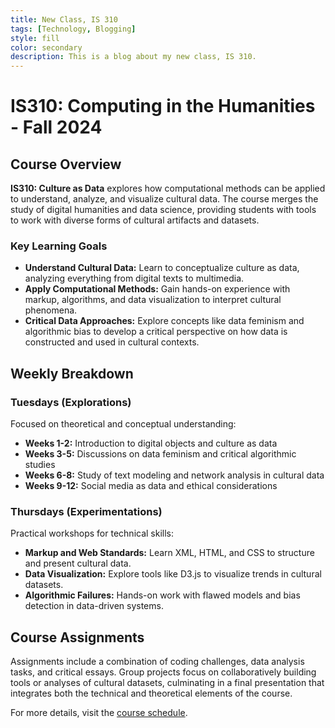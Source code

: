 ```yaml
---
title: New Class, IS 310
tags: [Technology, Blogging]
style: fill
color: secondary
description: This is a blog about my new class, IS 310.
---
```

# IS310: Computing in the Humanities - Fall 2024

## Course Overview

**IS310: Culture as Data** explores how computational methods can be applied to understand, analyze, and visualize cultural data. The course merges the study of digital humanities and data science, providing students with tools to work with diverse forms of cultural artifacts and datasets.

### Key Learning Goals

- **Understand Cultural Data:** Learn to conceptualize culture as data, analyzing everything from digital texts to multimedia.
- **Apply Computational Methods:** Gain hands-on experience with markup, algorithms, and data visualization to interpret cultural phenomena.
- **Critical Data Approaches:** Explore concepts like data feminism and algorithmic bias to develop a critical perspective on how data is constructed and used in cultural contexts.

## Weekly Breakdown

### **Tuesdays (Explorations)**
Focused on theoretical and conceptual understanding:
- **Weeks 1-2:** Introduction to digital objects and culture as data
- **Weeks 3-5:** Discussions on data feminism and critical algorithmic studies
- **Weeks 6-8:** Study of text modeling and network analysis in cultural data
- **Weeks 9-12:** Social media as data and ethical considerations

### **Thursdays (Experimentations)**
Practical workshops for technical skills:
- **Markup and Web Standards:** Learn XML, HTML, and CSS to structure and present cultural data.
- **Data Visualization:** Explore tools like D3.js to visualize trends in cultural datasets.
- **Algorithmic Failures:** Hands-on work with flawed models and bias detection in data-driven systems.

## Course Assignments
Assignments include a combination of coding challenges, data analysis tasks, and critical essays. Group projects focus on collaboratively building tools or analyses of cultural datasets, culminating in a final presentation that integrates both the technical and theoretical elements of the course.

For more details, visit the [course schedule](https://cultureasdata-uiuc.github.io/is310-fall-2024/schedule/00-overview).
